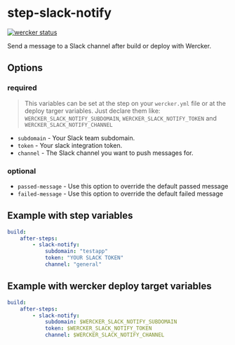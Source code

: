 # step-slack-notify

[![wercker status](https://app.wercker.com/status/4c6285fa5dfd3e7c587a43c217ca75cf "wercker status")](https://app.wercker.com/project/bykey/4c6285fa5dfd3e7c587a43c217ca75cf)

Send a message to a Slack channel after build or deploy with Wercker.

## Options

### required

> This variables can be set at the step on your ```wercker.yml``` file or at the deploy targer variables. Just declare them like: ```WERCKER_SLACK_NOTIFY_SUBDOMAIN```, ```WERCKER_SLACK_NOTIFY_TOKEN``` and ```WERCKER_SLACK_NOTIFY_CHANNEL```

- `subdomain` - Your Slack team subdomain.
- `token` - Your slack integration token.
- `channel` - The Slack channel you want to push messages for.

### optional

- `passed-message` - Use this option to override the default passed message
- `failed-message` - Use this option to override the default failed message

## Example with step variables

```yml
build:
	after-steps:
		- slack-notify:
			subdomain: "testapp"
			token: "YOUR SLACK TOKEN"
			channel: "general"
```

## Example with wercker deploy target variables

```yml
build:
	after-steps:
		- slack-notify:
			subdomain: $WERCKER_SLACK_NOTIFY_SUBDOMAIN
			token: $WERCKER_SLACK_NOTIFY_TOKEN
			channel: $WERCKER_SLACK_NOTIFY_CHANNEL
```

